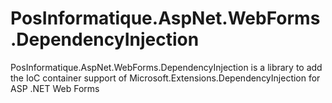 # PosInformatique.AspNet.WebForms.DependencyInjection
PosInformatique.AspNet.WebForms.DependencyInjection is a library to add the IoC container support of Microsoft.Extensions.DependencyInjection for ASP .NET Web Forms
